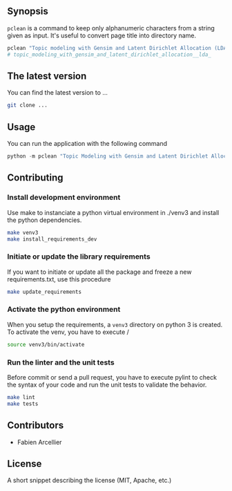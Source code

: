 ## Synopsis

`pclean` is a command to keep only alphanumeric characters from a string given as input.
It's useful to convert page title into directory name.

```bash
pclean "Topic modeling with Gensim and Latent Dirichlet Allocation (LDA)"
# topic_modeling_with_gensim_and_latent_dirichlet_allocation__lda_
```

## The latest version

You can find the latest version to ...

```bash
git clone ...
```

## Usage

You can run the application with the following command

```python
python -m pclean "Topic Modeling with Gensim and Latent Dirichlet Allocation (LDA)"
```

## Contributing

### Install development environment

Use make to instanciate a python virtual environment in ./venv3 and install the
python dependencies.

```bash
make venv3
make install_requirements_dev
```

### Initiate or update the library requirements

If you want to initiate or update all the package and freeze a new requirements.txt, use
this procedure

```bash
make update_requirements
```

### Activate the python environment

When you setup the requirements, a `venv3` directory on python 3 is created.
To activate the venv, you have to execute /

```bash
source venv3/bin/activate
```

### Run the linter and the unit tests

Before commit or send a pull request, you have to execute pylint to check the syntax
of your code and run the unit tests to validate the behavior.

```bash
make lint
make tests
```

## Contributors

* Fabien Arcellier

## License

A short snippet describing the license (MIT, Apache, etc.)
